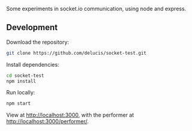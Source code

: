 Some experiments in socket.io communication, using node and express.

## Development

Download the repository:

```sh
git clone https://github.com/delucis/socket-test.git
```

Install dependencies:

```sh
cd socket-test
npm install
```

Run locally:

```sh
npm start
```

View at <http://localhost:3000>, with the performer at
<http://localhost:3000/performer/>.
